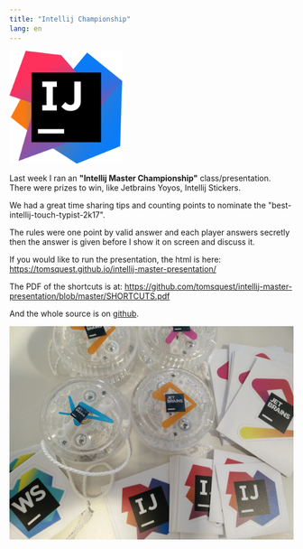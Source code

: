 ```yaml
---
title: "Intellij Championship"
lang: en
---
```


![intellij logo](/assets/images/posts/intellij.png)

Last week I ran an **"Intellij Master Championship"** class/presentation. There were prizes to win, like Jetbrains Yoyos, Intellij Stickers.

We had a great time sharing tips and counting points to nominate the "best-intellij-touch-typist-2k17".

The rules were one point by valid answer and each player answers secretly then the answer is given before I show it on screen and discuss it.

If you would like to run the presentation, the html is here: <https://tomsquest.github.io/intellij-master-presentation/>

The PDF of the shortcuts is at: <https://github.com/tomsquest/intellij-master-presentation/blob/master/SHORTCUTS.pdf>

And the whole source is on [github](https://github.com/tomsquest/intellij-master-presentation).

![intellij logo](/assets/images/posts/intellij-master-swag.png)
